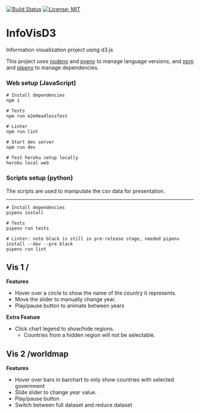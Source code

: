 [![Build Status](https://travis-ci.org/ConorSheehan1/InfoVisD3.svg?branch=master)](https://travis-ci.org/ConorSheehan1/InfoVisD3)
[![License: MIT](https://img.shields.io/badge/License-MIT-yellow.svg)](https://opensource.org/licenses/MIT)

# InfoVisD3
Information visualization project using d3.js

This project uses [nodenv](https://github.com/nodenv/nodenv) and [pyenv](https://github.com/pyenv/pyenv) to manage language versions, and [npm](https://github.com/npm/cli) and [pipenv](https://github.com/pypa/pipenv) to manage dependencies.

### Web setup (JavaScript)
```
# Install dependencies
npm i

# Tests
npm run e2eHeadlessTest

# Linter
npm run lint

# Start dev server
npm run dev

# Test heroku setup locally
heroku local web
```

### Scripts setup (python)
The scripts are used to manipulate the csv data for presentation.

****
```
# Install dependencies
pipenv install

# Tests
pipenv run tests

# Linter: note black is still in pre-release stage, needed pipenv install --dev --pre black
pipenv run lint
```

## Vis 1 /

**Features**
* Hover over a circle to show the name of the country it represents.
* Move the slider to manually change year.
* Play/pause button to animate between years

**Extra Feature**
* Click chart legend to show/hide regions.
	* Countries from a hidden region will not be selectable.

## Vis 2 /worldmap

**Features**
* Hover over bars in barchart to only show countries with selected government
* Slide slider to change year value.
* Play/pause button
* Switch between full dataset and reduce dataset
